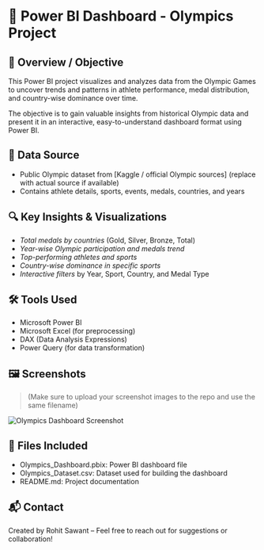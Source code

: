 # 🏅 Power BI Dashboard - Olympics Project

## 📌 Overview / Objective
This Power BI project visualizes and analyzes data from the Olympic Games to uncover trends and patterns in athlete performance, medal distribution, and country-wise dominance over time.

The objective is to gain valuable insights from historical Olympic data and present it in an interactive, easy-to-understand dashboard format using Power BI.

## 📂 Data Source
- Public Olympic dataset from [Kaggle / official Olympic sources] (replace with actual source if available)
- Contains athlete details, sports, events, medals, countries, and years

## 🔍 Key Insights & Visualizations
- *Total medals by countries* (Gold, Silver, Bronze, Total)
- *Year-wise Olympic participation and medals trend*
- *Top-performing athletes and sports*
- *Country-wise dominance in specific sports*
- *Interactive filters* by Year, Sport, Country, and Medal Type

## 🛠️ Tools Used
- Microsoft Power BI
- Microsoft Excel (for preprocessing)
- DAX (Data Analysis Expressions)
- Power Query (for data transformation)

## 🖼️ Screenshots
> (Make sure to upload your screenshot images to the repo and use the same filename)

![Olympics Dashboard Screenshot](screenshot1.png)

## 📁 Files Included
- Olympics_Dashboard.pbix: Power BI dashboard file
- Olympics_Dataset.csv: Dataset used for building the dashboard
- README.md: Project documentation

## 📬 Contact
Created by Rohit Sawant – Feel free to reach out for suggestions or collaboration!